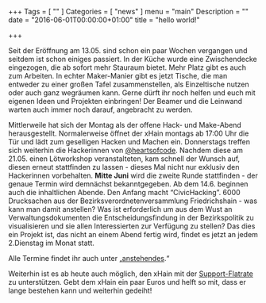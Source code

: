 +++
Tags = [
  ""
]
Categories = [
  "news"
]
menu = "main"
Description = ""
date = "2016-06-01T00:00:00+01:00"
title = "hello world!"

+++

Seit der Eröffnung am 13.05. sind schon ein paar Wochen vergangen und seitdem ist schon einiges passiert. In der Küche wurde eine Zwischendecke eingezogen, die ab sofort mehr Stauraum bietet. Mehr Platz gibt es auch zum Arbeiten. In echter Maker-Manier gibt es jetzt Tische, die man entweder zu einer großen Tafel zusammenstellen, als Einzeltische nutzen oder auch ganz wegräumen kann. Gerne dürft ihr noch helfen und euch mit eigenen Ideen und Projekten einbringen! Der Beamer und die Leinwand warten auch immer noch darauf, angebracht zu werden.

<!--more--> 
Mittlerweile hat sich der Montag als der offene Hack- und Make-Abend herausgestellt. Normalerweise öffnet der xHain montags ab 17:00 Uhr die Tür und lädt zum geselligen Hacken und Machen ein.
Donnerstags treffen sich weiterhin die Hackerinnen von [@heartsofcode][1]. Nachdem diese am 21.05. einen Lötworkshop veranstalteten, kam schnell der Wunsch auf, diesen erneut stattfinden zu lassen - dieses Mal nicht nur exklusiv den Hackerinnen vorbehalten. __Mitte Juni__ wird die zweite Runde stattfinden - der genaue Termin wird demnächst bekanntgegeben.
Ab dem 14.6. beginnen auch die inhaltlichen Abende. Den Anfang macht “CivicHacking”. 6000 Drucksachen aus der Bezirksverordnetenversammlung Friedrichshain - was kann man damit anstellen? Was ist erforderlich um aus dem Wust an Verwaltungsdokumenten die Entscheidungsfindung in der Bezirkspolitik zu visualisieren und sie allen Interessierten zur Verfügung zu stellen? Das dies ein Projekt ist, das nicht an einem Abend fertig wird, findet es jetzt an jedem 2.Dienstag im Monat statt.

Alle Termine findet ihr auch unter „[anstehendes][2].“


Weiterhin ist es ab heute auch möglich, den xHain mit der [Support-Flatrate][3] zu unterstützen. Gebt dem xHain ein paar Euros und helft so mit, dass er lange bestehen kann und weiterhin gedeiht!  

[1]:	https://twitter.com/heartsofcode
[2]:	https://xhain-hackspace.github.io/calendar.html
[3]:	https://xhain-hackspace.github.io/support.html
